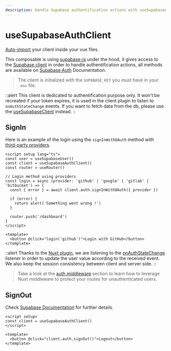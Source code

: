```yaml
---
description: Handle Supabase authentification actions with useSupabaseAuthClient composable
---
```


# useSupabaseAuthClient

[Auto-import](https://nuxt.com/docs/guide/directory-structure/composables) your client inside your vue files.

This composable is using [supabase-js](https://github.com/supabase/supabase-js/) under the hood, it gives access to the [Supabase client](https://supabase.com/docs/reference/javascript/initializing) in order to handle authentification actions, all methods are available on [Supabase Auth](https://supabase.com/docs/reference/javascript/auth-signup) Documentation.

> The client is initialized with the `SUPABASE_KEY` you must have in your `.env` file.

::alert
This client is dedicated to authentification purpose only. It won't be recreated if your token expires, it is used in the client plugin to listen to `onAuthStateChange` events. If you want to fetch data from the db, please use the [useSupabaseClient](/usage/composables/usesupabaseclient) instead.
::

## SignIn

Here is an example of the login using the `signInWithOAuth` method with [third-party providers](https://supabase.com/docs/reference/javascript/auth-signinwithoauth).

```vue [pages/login.vue]
<script setup lang="ts">
const user = useSupabaseUser()
const client = useSupabaseAuthClient()
const router = useRouter()

// Login method using providers
const login = async (provider: 'github' | 'google' | 'gitlab' | 'bitbucket') => {
  const { error } = await client.auth.signInWithOAuth({ provider })

  if (error) {
    return alert('Something went wrong !')
  }

  router.push('/dashboard')
}
</script>

<template>
  <button @click="login('github')">Login with GitHub</button>
</template>
```

::alert
Thanks to the [Nuxt plugin](https://nuxt.com/docs/guide/directory-structure/plugins), we are listening to the [onAuthStateChange](https://supabase.com/docs/reference/javascript/auth-onauthstatechange) listener in order to update the user value according to the received event. We also keep the session consistency between client and server side.
::

> Take a look at the [auth middleware](/usage/composables/usesupabaseuser#auth-middleware) section to learn how to leverage Nuxt middleware to protect your routes for unauthenticated users.

## SignOut

Check [Supabase Documentation](https://supabase.com/docs/reference/javascript/auth-signout) for further details.

```vue
<script setup>
const client = useSupabaseAuthClient()
</script>

<template>
  <button @click="client.auth.signOut()">Logout</button>
</template>
```